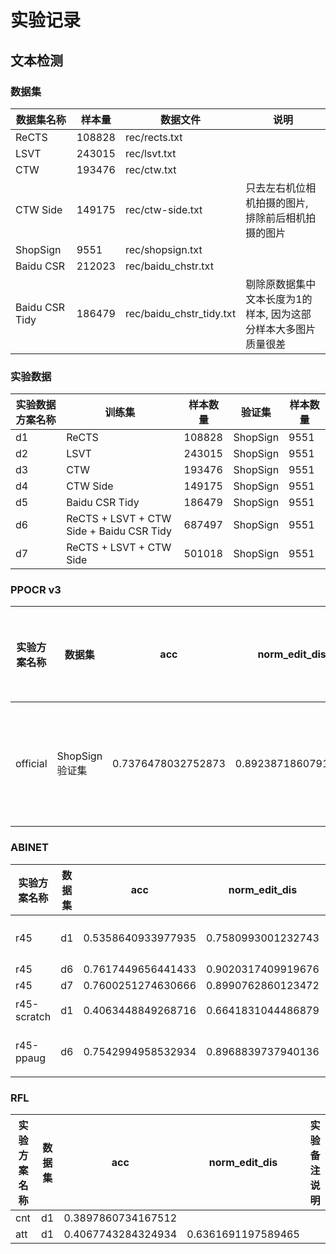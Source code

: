 # 实验记录

## 文本检测

### 数据集

| 数据集名称 | 样本量 | 数据文件 | 说明 |
| --- | --- | --- | --- |
| ReCTS | 108828 | rec/rects.txt ||
| LSVT | 243015 | rec/lsvt.txt ||
| CTW | 193476 | rec/ctw.txt ||
| CTW Side | 149175 | rec/ctw-side.txt | 只去左右机位相机拍摄的图片, 排除前后相机拍摄的图片 |
| ShopSign | 9551 | rec/shopsign.txt ||
| Baidu CSR | 212023 | rec/baidu_chstr.txt ||
| Baidu CSR Tidy | 186479 | rec/baidu_chstr_tidy.txt | 剔除原数据集中文本长度为1的样本, 因为这部分样本大多图片质量很差 |

### 实验数据

| 实验数据方案名称 | 训练集 | 样本数量  | 验证集 | 样本数量 |
| --- | --- |---| --- |---|
| d1 | ReCTS | 108828 | ShopSign | 9551 |
| d2 | LSVT | 243015 | ShopSign | 9551 |
| d3 | CTW | 193476 | ShopSign | 9551 |
| d4 | CTW Side | 149175 | ShopSign | 9551 |
| d5 | Baidu CSR Tidy | 186479 | ShopSign | 9551 |
| d6 | ReCTS + LSVT + CTW Side + Baidu CSR Tidy | 687497 | ShopSign | 9551 |
| d7 | ReCTS + LSVT + CTW Side | 501018 | ShopSign | 9551 |

### PPOCR v3

| 实验方案名称 | 数据集 | acc | norm_edit_dis | 实验备注说明 |
| --- | --- | --- | --- | --- |
| official | ShopSign验证集 | 0.7376478032752873 | 0.8923871860791661 | 官方开源模型参数 |

### ABINET

| 实验方案名称 | 数据集 | acc | norm_edit_dis | 实验备注说明 |
| --- | --- | --- | --- | --- |
| r45 | d1 | 0.5358640933977935 | 0.7580993001232743 | 使用预训练模型[abinet_vl_pretrained](https://paddleocr.bj.bcebos.com/rec_r45_abinet_train.tar)为基础, 继续训练 |
| r45 | d6 | 0.7617449656441433 | 0.9020317409919676 | |
| r45 | d7 | 0.7600251274630666 | 0.8990762860123472 | |
| r45-scratch | d1 | 0.4063448849268716 | 0.6641831044486879 | 不使用任何预训练模型, 从零开始训练 |
| r45-ppaug | d6 | 0.7542994958532934 | 0.8968839737940136 | 使用PPOCR文本识别模型训练时的数据增强方法 |

### RFL
| 实验方案名称 | 数据集 | acc | norm_edit_dis | 实验备注说明 |
| --- | --- | --- | --- | --- |
| cnt | d1 | 0.3897860734167512 | | |
| att | d1 | 0.4067743284324934 | 0.6361691197589465 | |
